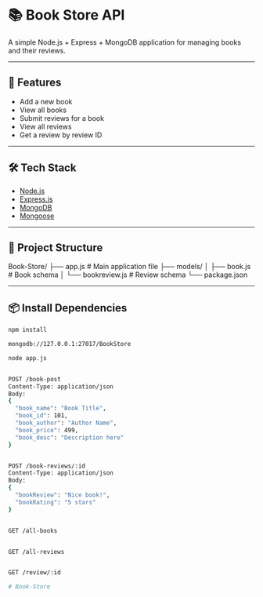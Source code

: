 # 📚 Book Store API

A simple Node.js + Express + MongoDB application for managing books and their reviews.

---

## 🚀 Features

- Add a new book
- View all books
- Submit reviews for a book
- View all reviews
- Get a review by review ID

---

## 🛠️ Tech Stack

- [Node.js](https://nodejs.org/)
- [Express.js](https://expressjs.com/)
- [MongoDB](https://www.mongodb.com/)
- [Mongoose](https://mongoosejs.com/)

---

## 📁 Project Structure

Book-Store/
├── app.js # Main application file
├── models/
│ ├── book.js # Book schema
│ └── bookreview.js # Review schema
└── package.json


---

## 📦 Install Dependencies

```bash
npm install

mongodb://127.0.0.1:27017/BookStore

node app.js


POST /book-post
Content-Type: application/json
Body:
{
  "book_name": "Book Title",
  "book_id": 101,
  "book_author": "Author Name",
  "book_price": 499,
  "book_desc": "Description here"
}


POST /book-reviews/:id
Content-Type: application/json
Body:
{
  "bookReview": "Nice book!",
  "bookRating": "5 stars"
}


GET /all-books


GET /all-reviews


GET /review/:id

# Book-Store